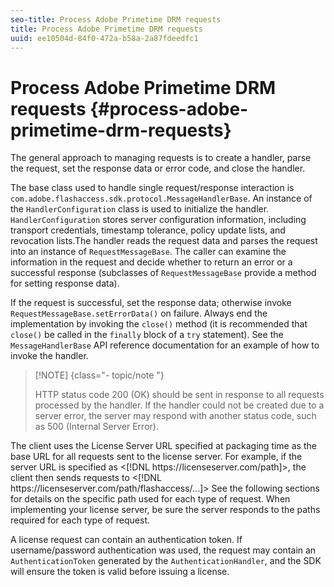 ```yaml
---
seo-title: Process Adobe Primetime DRM requests
title: Process Adobe Primetime DRM requests
uuid: ee10504d-84f0-472a-b58a-2a87fdeedfc1
---
```


# Process Adobe Primetime DRM requests {#process-adobe-primetime-drm-requests}

The general approach to managing requests is to create a handler, parse the request, set the response data or error code, and close the handler.

The base class used to handle single request/response interaction is `com.adobe.flashaccess.sdk.protocol.MessageHandlerBase`. An instance of the `HandlerConfiguration` class is used to initialize the handler. `HandlerConfiguration` stores server configuration information, including transport credentials, timestamp tolerance, policy update lists, and revocation lists.The handler reads the request data and parses the request into an instance of `RequestMessageBase`. The caller can examine the information in the request and decide whether to return an error or a successful response (subclasses of `RequestMessageBase` provide a method for setting response data).

If the request is successful, set the response data; otherwise invoke `RequestMessageBase.setErrorData()` on failure. Always end the implementation by invoking the `close()` method (it is recommended that `close()` be called in the `finally` block of a `try` statement). See the `MessageHandlerBase` API reference documentation for an example of how to invoke the handler.

>[!NOTE] {class="- topic/note "}
>
>HTTP status code 200 (OK) should be sent in response to all requests processed by the handler. If the handler could not be created due to a server error, the server may respond with another status code, such as 500 (Internal Server Error).

The client uses the License Server URL specified at packaging time as the base URL for all requests sent to the license server. For example, if the server URL is specified as <[!DNL ht<span></span>tps://licenseserver.com/path]>, the client then sends requests to <[!DNL ht<span></span>tps://licenseserver.com/path/flashaccess/...]> See the following sections for details on the specific path used for each type of request. When implementing your license server, be sure the server responds to the paths required for each type of request.

A license request can contain an authentication token. If username/password authentication was used, the request may contain an `AuthenticationToken` generated by the `AuthenticationHandler`, and the SDK will ensure the token is valid before issuing a license. 
